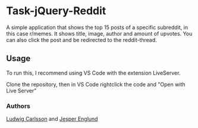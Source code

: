 # Task-jQuery-Reddit
A simple application that shows the top 15 posts of a specific subreddit, in this case r/memes. It shows title, image, author and amount of upvotes. You can also click the post and be redirected to the reddit-thread.

## Usage
To run this, I recommend using VS Code with the extension LiveServer.

Clone the repository, then in VS Code rightclick the code and "Open with Live Server"

### Authors

[Ludwig Carlsson](https://github.com/ludwigcarlsson) and [Jesper Englund](https://github.com/englundjesper)
